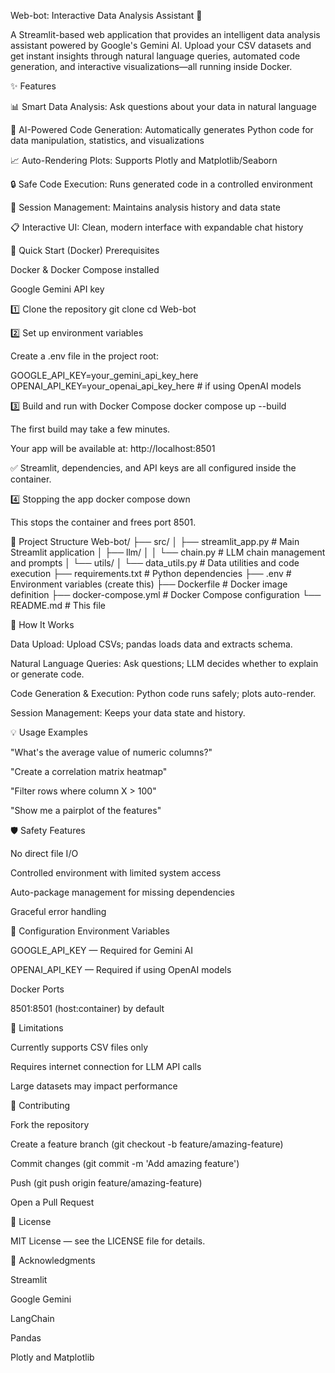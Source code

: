 Web-bot: Interactive Data Analysis Assistant 🤖

A Streamlit-based web application that provides an intelligent data analysis assistant powered by Google's Gemini AI. Upload your CSV datasets and get instant insights through natural language queries, automated code generation, and interactive visualizations—all running inside Docker.

✨ Features

📊 Smart Data Analysis: Ask questions about your data in natural language

🤖 AI-Powered Code Generation: Automatically generates Python code for data manipulation, statistics, and visualizations

📈 Auto-Rendering Plots: Supports Plotly and Matplotlib/Seaborn

🔒 Safe Code Execution: Runs generated code in a controlled environment

💾 Session Management: Maintains analysis history and data state

📋 Interactive UI: Clean, modern interface with expandable chat history

🚀 Quick Start (Docker)
Prerequisites

Docker & Docker Compose installed

Google Gemini API key

1️⃣ Clone the repository
git clone <your-repo-url>
cd Web-bot

2️⃣ Set up environment variables

Create a .env file in the project root:

GOOGLE_API_KEY=your_gemini_api_key_here
OPENAI_API_KEY=your_openai_api_key_here  # if using OpenAI models

3️⃣ Build and run with Docker Compose
docker compose up --build


The first build may take a few minutes.

Your app will be available at: http://localhost:8501

✅ Streamlit, dependencies, and API keys are all configured inside the container.

4️⃣ Stopping the app
docker compose down


This stops the container and frees port 8501.

📁 Project Structure
Web-bot/
├── src/
│   ├── streamlit_app.py      # Main Streamlit application
│   ├── llm/
│   │   └── chain.py          # LLM chain management and prompts
│   └── utils/
│       └── data_utils.py     # Data utilities and code execution
├── requirements.txt          # Python dependencies
├── .env                      # Environment variables (create this)
├── Dockerfile                # Docker image definition
├── docker-compose.yml        # Docker Compose configuration
└── README.md                 # This file

🔧 How It Works

Data Upload: Upload CSVs; pandas loads data and extracts schema.

Natural Language Queries: Ask questions; LLM decides whether to explain or generate code.

Code Generation & Execution: Python code runs safely; plots auto-render.

Session Management: Keeps your data state and history.

💡 Usage Examples

"What's the average value of numeric columns?"

"Create a correlation matrix heatmap"

"Filter rows where column X > 100"

"Show me a pairplot of the features"

🛡️ Safety Features

No direct file I/O

Controlled environment with limited system access

Auto-package management for missing dependencies

Graceful error handling

🔌 Configuration
Environment Variables

GOOGLE_API_KEY — Required for Gemini AI

OPENAI_API_KEY — Required if using OpenAI models

Docker Ports

8501:8501 (host:container) by default

🚧 Limitations

Currently supports CSV files only

Requires internet connection for LLM API calls

Large datasets may impact performance

🤝 Contributing

Fork the repository

Create a feature branch (git checkout -b feature/amazing-feature)

Commit changes (git commit -m 'Add amazing feature')

Push (git push origin feature/amazing-feature)

Open a Pull Request

📝 License

MIT License — see the LICENSE file for details.

🙏 Acknowledgments

Streamlit

Google Gemini

LangChain

Pandas

Plotly and Matplotlib
